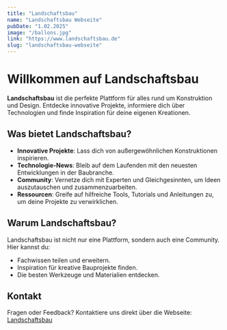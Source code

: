 ```yaml
---
title: "Landschaftsbau"
name: "Landschaftsbau Webseite"
pubDate: "1.02.2025"
image: "/ballons.jpg"
link: "https://www.landschaftsbau.de"
slug: "landschaftsbau-webseite"
---
```


# Willkommen auf Landschaftsbau

**Landschaftsbau** ist die perfekte Plattform für alles rund um Konstruktion und Design. Entdecke innovative Projekte, informiere dich über Technologien und finde Inspiration für deine eigenen Kreationen.

## Was bietet Landschaftsbau?

- **Innovative Projekte**: Lass dich von außergewöhnlichen Konstruktionen inspirieren.
- **Technologie-News**: Bleib auf dem Laufenden mit den neuesten Entwicklungen in der Baubranche.
- **Community**: Vernetze dich mit Experten und Gleichgesinnten, um Ideen auszutauschen und zusammenzuarbeiten.
- **Ressourcen**: Greife auf hilfreiche Tools, Tutorials und Anleitungen zu, um deine Projekte zu verwirklichen.

## Warum Landschaftsbau?

Landschaftsbau ist nicht nur eine Plattform, sondern auch eine Community. Hier kannst du:
- Fachwissen teilen und erweitern.
- Inspiration für kreative Bauprojekte finden.
- Die besten Werkzeuge und Materialien entdecken.

## Kontakt

Fragen oder Feedback? Kontaktiere uns direkt über die Webseite: [Landschaftsbau](https://www.Landschaftsbau.de)

